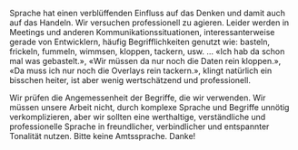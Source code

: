 Sprache hat einen verblüffenden Einfluss auf das Denken und damit auch auf das Handeln. Wir versuchen professionell zu agieren. Leider werden in Meetings und anderen Kommunikationssituationen, interessanterweise gerade von Entwicklern, häufig Begrifflichkeiten genutzt wie: basteln, frickeln, fummeln, wimmsen, kloppen, tackern, usw. … «Ich hab da schon mal was gebastelt.», «Wir müssen da nur noch die Daten rein kloppen.», «Da muss ich nur noch die Overlays rein tackern.», klingt natürlich ein bisschen heiter, ist aber wenig wertschätzend und professionell. 

Wir prüfen die Angemessenheit der Begriffe, die wir verwenden. Wir müssen unsere Arbeit nicht, durch komplexe Sprache und Begriffe unnötig verkomplizieren, aber wir sollten eine werthaltige, verständliche und professionelle Sprache in freundlicher, verbindlicher und entspannter Tonalität nutzen. Bitte keine Amtssprache. Danke!
